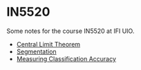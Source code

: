 # IN5520
Some notes for the course IN5520 at IFI UIO. 

* [Central Limit Theorem](https://github.com/branislavjenco/IN5520/blob/master/central-limit-theorem.md)
* [Segmentation](https://github.com/branislavjenco/IN5520/blob/master/segmentation.md)
* [Measuring Classification Accuracy](https://github.com/branislavjenco/IN5520/blob/master/classification-accuracy.md)
